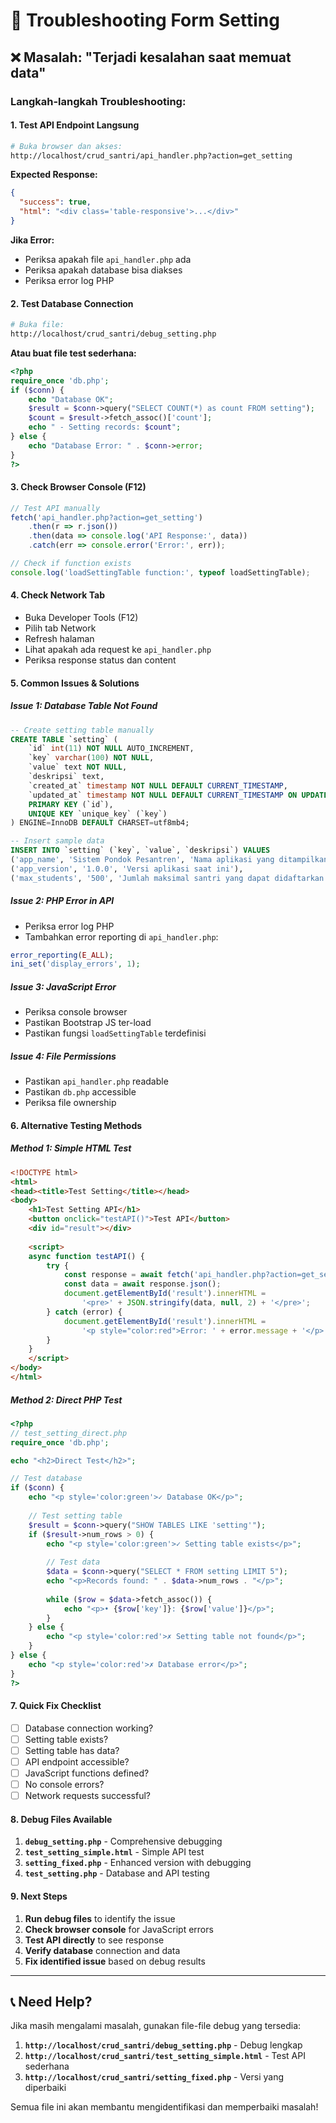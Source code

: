 # 🔧 Troubleshooting Form Setting

## ❌ **Masalah: "Terjadi kesalahan saat memuat data"**

### **Langkah-langkah Troubleshooting:**

#### **1. Test API Endpoint Langsung**
```bash
# Buka browser dan akses:
http://localhost/crud_santri/api_handler.php?action=get_setting
```

**Expected Response:**
```json
{
  "success": true,
  "html": "<div class='table-responsive'>...</div>"
}
```

**Jika Error:**
- Periksa apakah file `api_handler.php` ada
- Periksa apakah database bisa diakses
- Periksa error log PHP

#### **2. Test Database Connection**
```bash
# Buka file:
http://localhost/crud_santri/debug_setting.php
```

**Atau buat file test sederhana:**
```php
<?php
require_once 'db.php';
if ($conn) {
    echo "Database OK";
    $result = $conn->query("SELECT COUNT(*) as count FROM setting");
    $count = $result->fetch_assoc()['count'];
    echo " - Setting records: $count";
} else {
    echo "Database Error: " . $conn->error;
}
?>
```

#### **3. Check Browser Console (F12)**
```javascript
// Test API manually
fetch('api_handler.php?action=get_setting')
    .then(r => r.json())
    .then(data => console.log('API Response:', data))
    .catch(err => console.error('Error:', err));

// Check if function exists
console.log('loadSettingTable function:', typeof loadSettingTable);
```

#### **4. Check Network Tab**
- Buka Developer Tools (F12)
- Pilih tab Network
- Refresh halaman
- Lihat apakah ada request ke `api_handler.php`
- Periksa response status dan content

#### **5. Common Issues & Solutions**

##### **Issue 1: Database Table Not Found**
```sql
-- Create setting table manually
CREATE TABLE `setting` (
    `id` int(11) NOT NULL AUTO_INCREMENT,
    `key` varchar(100) NOT NULL,
    `value` text NOT NULL,
    `deskripsi` text,
    `created_at` timestamp NOT NULL DEFAULT CURRENT_TIMESTAMP,
    `updated_at` timestamp NOT NULL DEFAULT CURRENT_TIMESTAMP ON UPDATE CURRENT_TIMESTAMP,
    PRIMARY KEY (`id`),
    UNIQUE KEY `unique_key` (`key`)
) ENGINE=InnoDB DEFAULT CHARSET=utf8mb4;

-- Insert sample data
INSERT INTO `setting` (`key`, `value`, `deskripsi`) VALUES
('app_name', 'Sistem Pondok Pesantren', 'Nama aplikasi yang ditampilkan di header dan title'),
('app_version', '1.0.0', 'Versi aplikasi saat ini'),
('max_students', '500', 'Jumlah maksimal santri yang dapat didaftarkan');
```

##### **Issue 2: PHP Error in API**
- Periksa error log PHP
- Tambahkan error reporting di `api_handler.php`:
```php
error_reporting(E_ALL);
ini_set('display_errors', 1);
```

##### **Issue 3: JavaScript Error**
- Periksa console browser
- Pastikan Bootstrap JS ter-load
- Pastikan fungsi `loadSettingTable` terdefinisi

##### **Issue 4: File Permissions**
- Pastikan `api_handler.php` readable
- Pastikan `db.php` accessible
- Periksa file ownership

#### **6. Alternative Testing Methods**

##### **Method 1: Simple HTML Test**
```html
<!DOCTYPE html>
<html>
<head><title>Test Setting</title></head>
<body>
    <h1>Test Setting API</h1>
    <button onclick="testAPI()">Test API</button>
    <div id="result"></div>
    
    <script>
    async function testAPI() {
        try {
            const response = await fetch('api_handler.php?action=get_setting');
            const data = await response.json();
            document.getElementById('result').innerHTML = 
                '<pre>' + JSON.stringify(data, null, 2) + '</pre>';
        } catch (error) {
            document.getElementById('result').innerHTML = 
                '<p style="color:red">Error: ' + error.message + '</p>';
        }
    }
    </script>
</body>
</html>
```

##### **Method 2: Direct PHP Test**
```php
<?php
// test_setting_direct.php
require_once 'db.php';

echo "<h2>Direct Test</h2>";

// Test database
if ($conn) {
    echo "<p style='color:green'>✓ Database OK</p>";
    
    // Test setting table
    $result = $conn->query("SHOW TABLES LIKE 'setting'");
    if ($result->num_rows > 0) {
        echo "<p style='color:green'>✓ Setting table exists</p>";
        
        // Test data
        $data = $conn->query("SELECT * FROM setting LIMIT 5");
        echo "<p>Records found: " . $data->num_rows . "</p>";
        
        while ($row = $data->fetch_assoc()) {
            echo "<p>• {$row['key']}: {$row['value']}</p>";
        }
    } else {
        echo "<p style='color:red'>✗ Setting table not found</p>";
    }
} else {
    echo "<p style='color:red'>✗ Database error</p>";
}
?>
```

#### **7. Quick Fix Checklist**

- [ ] Database connection working?
- [ ] Setting table exists?
- [ ] Setting table has data?
- [ ] API endpoint accessible?
- [ ] JavaScript functions defined?
- [ ] No console errors?
- [ ] Network requests successful?

#### **8. Debug Files Available**

1. **`debug_setting.php`** - Comprehensive debugging
2. **`test_setting_simple.html`** - Simple API test
3. **`setting_fixed.php`** - Enhanced version with debugging
4. **`test_setting.php`** - Database and API testing

#### **9. Next Steps**

1. **Run debug files** to identify the issue
2. **Check browser console** for JavaScript errors
3. **Test API directly** to see response
4. **Verify database** connection and data
5. **Fix identified issue** based on debug results

---

## 📞 **Need Help?**

Jika masih mengalami masalah, gunakan file-file debug yang tersedia:

1. **`http://localhost/crud_santri/debug_setting.php`** - Debug lengkap
2. **`http://localhost/crud_santri/test_setting_simple.html`** - Test API sederhana
3. **`http://localhost/crud_santri/setting_fixed.php`** - Versi yang diperbaiki

Semua file ini akan membantu mengidentifikasi dan memperbaiki masalah!
